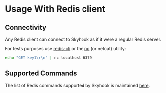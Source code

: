 # Usage With Redis client

## Connectivity

Any Redis client can connect to Skyhook as if it were a regular Redis server.

For tests purposes use [redis-cli](https://redis.io/topics/rediscli) or the [nc](https://www.commandlinux.com/man-page/man1/nc.1.html) (or netcat) utility:

```sh
echo "GET key1\r\n" | nc localhost 6379
```

## Supported Commands

The list of Redis commands supported by Skyhook is maintained [here](supported-redis-api).

